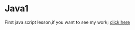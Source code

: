 # Java1
First java script lesson,if you want to see my work;
[click here](https://tomyjavaone.netlify.app/)